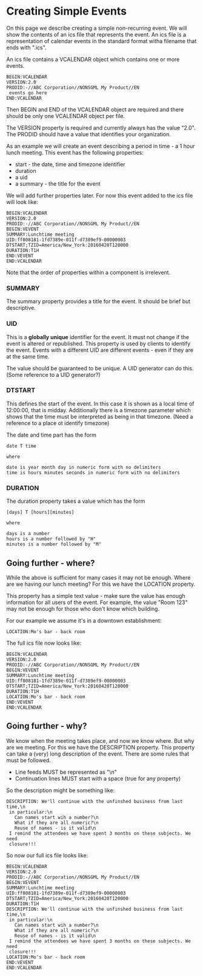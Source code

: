 # Creating Simple Events

On this page we describe creating a simple non-recurring event. We will
show the contents of an ics file that represents the event. An ics file is
a representation of calendar events in the standard format witha  filename
that ends with ".ics".

An ics file contains a VCALENDAR object which contains one or more
events.

```
BEGIN:VCALENDAR
VERSION:2.0
PRODID:-//ABC Corporation//NONSGML My Product//EN
 events go here
END:VCALENDAR

```
Then BEGIN and END of the VCALENDAR object are required and there should be
only one VCALENDAR object per file.

The VERSION property is required and currently always has the value "2.0".
The PRODID should have a value that identifies your organization.

As an  example we will create an event describing a period in time -
a 1 hour lunch meeting. This event has the following properties:

* start - the date, time and timezone identifier
* duration
* a uid
* a summary - the title for the event

We will add further properties later. For now this event added to the ics file
will look like:

```
BEGIN:VCALENDAR
VERSION:2.0
PRODID:-//ABC Corporation//NONSGML My Product//EN
BEGIN:VEVENT
SUMMARY:Lunchtime meeting
UID:ff808181-1fd7389e-011f-d7389ef9-00000003
DTSTART;TZID=America/New_York:20160420T120000
DURATION:T1H
END:VEVENT
END:VCALENDAR

```
Note that the order of properties within a component is irrelevent.

### SUMMARY
The summary property provides a title for the event. It should be brief but descriptive.

### UID
This is a **globally unique** identifier for the event. It
must not change if the event is altered or republished. This property
is used by clients to identify the event. Events with a different UID are
different events - even if they are at the same time.

The value should be guaranteed to be unique. A UID generator can do this.
(Some reference to a UID generator?)

### DTSTART
This defines the start of the event. In this case it is shown as a local
time of 12:00:00, that is midday. Additionally there is a timezone parameter
which shows that the time must be interpreted as being in that timezone.
(Need a reference to a place ot identify timezone)

The date and time part has the form

```
date T time

where

date is year month day in numeric form with no delimiters
time is hours minutes seconds in numeric form with no delimiters
```

### DURATION
The duration property takes a value which has the form
```
[days] T [hours][minutes]

where

days is a number
hours is a number followed by "H"
minutes is a number followed by "M"
```

## Going further - where?
While the above is sufficient for many cases it may not be enough.
Where are we having our lunch meeting? For this we have the LOCATION property.

This property has a simple text value - make sure the value has enough
information for all users of the event. For example, the value
"Room 123" may not be enough for those who don't know which building.

For our example we assume it's in a downtown establishment:

```
LOCATION:Mo's bar - back room
```

The full ics file now looks like:
```
BEGIN:VCALENDAR
VERSION:2.0
PRODID:-//ABC Corporation//NONSGML My Product//EN
BEGIN:VEVENT
SUMMARY:Lunchtime meeting
UID:ff808181-1fd7389e-011f-d7389ef9-00000003
DTSTART;TZID=America/New_York:20160420T120000
DURATION:T1H
LOCATION:Mo's bar - back room
END:VEVENT
END:VCALENDAR

```

## Going further - why?
We know when the meeting takes place, and now we know where. But why
are we meeting. For this we have the DESCRIPTION property. This
property can take a (very) long description of the event. There are some
rules that must be followed.
* Line feeds MUST be represented as "\n"
* Continuation lines MUST start with a space (true for any property)

So the description might be something like:

```
DESCRIPTION: We'll continue with the unfinshed business from last time,\n
 in particular:\n
   Can names start wih a number?\n
   What if they are all numeric?\n
   Reuse of names - is it valid\n
 I remind the attendees we have spent 3 months on these subjects. We need
 closure!!!
```

So now our full ics file looks like:
```
BEGIN:VCALENDAR
VERSION:2.0
PRODID:-//ABC Corporation//NONSGML My Product//EN
BEGIN:VEVENT
SUMMARY:Lunchtime meeting
UID:ff808181-1fd7389e-011f-d7389ef9-00000003
DTSTART;TZID=America/New_York:20160420T120000
DURATION:T1H
DESCRIPTION: We'll continue with the unfinshed business from last time,\n
 in particular:\n
   Can names start wih a number?\n
   What if they are all numeric?\n
   Reuse of names - is it valid\n
 I remind the attendees we have spent 3 months on these subjects. We need
 closure!!!
LOCATION:Mo's bar - back room
END:VEVENT
END:VCALENDAR

```
